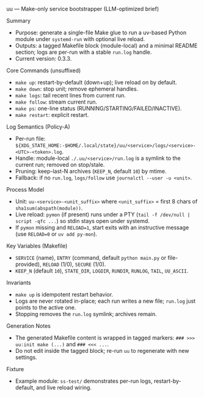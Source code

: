 uu — Make-only service bootstrapper (LLM-optimized brief)

Summary
- Purpose: generate a single-file Make glue to run a uv-based Python module under `systemd-run` with optional live reload.
- Outputs: a tagged Makefile block (module-local) and a minimal README section; logs are per-run with a stable `run.log` handle.
- Current version: 0.3.3.

Core Commands (unsuffixed)
- `make up`: restart-by-default (down+up); live reload on by default.
- `make down`: stop unit; remove ephemeral handles.
- `make logs`: tail recent lines from current run.
- `make follow`: stream current run.
- `make ps`: one-line status (RUNNING/STARTING/FAILED/INACTIVE).
- `make restart`: explicit restart.

Log Semantics (Policy-A)
- Per-run file: `${XDG_STATE_HOME:-$HOME/.local/state}/uu/<service>/logs/<service>-<UTC>-<token>.log`.
- Handle: module-local `./.uu/<service>/run.log` is a symlink to the current run; removed on stop/stale.
- Pruning: keep-last-N archives (`KEEP_N`, default `10`) by mtime.
- Fallback: if no `run.log`, `logs/follow` use `journalctl --user -u <unit>`.

Process Model
- Unit: `uu-<service>-<unit_suffix>` where `<unit_suffix>` = first 8 chars of `sha1sum(abspath(module))`.
- Live reload: `pymon` (if present) runs under a PTY (`tail -f /dev/null | script -qfc ...`) so stdin stays open under systemd.
- If `pymon` missing and `RELOAD=1`, start exits with an instructive message (use `RELOAD=0` or `uv add py-mon`).

Key Variables (Makefile)
- `SERVICE` (name), `ENTRY` (command, default `python main.py` or file-provided), `RELOAD` (1/0), `SECURE` (1/0).
- `KEEP_N` (default `10`), `STATE_DIR`, `LOGDIR`, `RUNDIR`, `RUNLOG`, `TAIL`, `UU_ASCII`.

Invariants
- `make up` is idempotent restart behavior.
- Logs are never rotated in-place; each run writes a new file; `run.log` just points to the active one.
- Stopping removes the `run.log` symlink; archives remain.

Generation Notes
- The generated Makefile content is wrapped in tagged markers: `### >>> uu:init make (...)` and `### <<< ...`.
- Do not edit inside the tagged block; re-run `uu` to regenerate with new settings.

Fixture
- Example module: `ss-test/` demonstrates per-run logs, restart-by-default, and live reload wiring.

